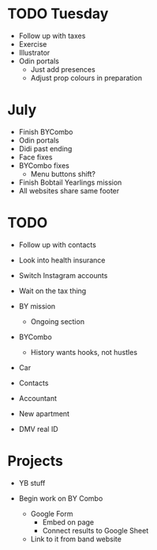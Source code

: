 # TODO Tuesday
* Follow up with taxes
* Exercise
* Illustrator
* Odin portals
    * Just add presences
    * Adjust prop colours in preparation

# July
* Finish BYCombo
* Odin portals
* Didi past ending
* Face fixes
* BYCombo fixes
    * Menu buttons shift?
* Finish Bobtail Yearlings mission
* All websites share same footer

# TODO
* Follow up with contacts
* Look into health insurance
* Switch Instagram accounts
* Wait on the tax thing
* BY mission
    * Ongoing section
* BYCombo
    * History wants hooks, not hustles

* Car
* Contacts
* Accountant
* New apartment
* DMV real ID

# Projects
* YB stuff

* Begin work on BY Combo
    * Google Form
        * Embed on page
        * Connect results to Google Sheet
    * Link to it from band website